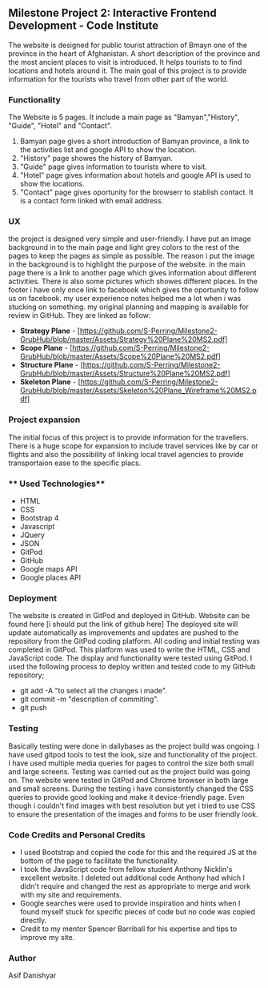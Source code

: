 
## **Milestone Project 2: Interactive Frontend Development - Code Institute**

The website is designed for public tourist attraction of Bmayn one of the province in the heart of Afghanistan. A short description of the province and the most ancient places to visit is introduced. It helps tourists to to find locations and
hotels around it. The main goal of this project is to provide information for the tourists who travel from other part of the world.

### **Functionality**

The Website is 5 pages. It include a main page as "Bamyan","History", "Guide", "Hotel" and "Contact". <br>
1. Bamyan page gives a short introduction of Bamyan province, a link to the activities list and google API to show the location.<br>
2. "History" page showes the history of Bamyan. <br>
3. "Guide" page gives information to tourists where to visit. <br>
4. "Hotel" page gives information about hotels and google API is used to show the locations. <br>
5. "Contact" page gives oportunity for the browserr to stablish contact. It is a contact form linked with email address. 

### **UX**

the project is designed very simple and user-friendly. I have put an image background in to the main page and 
light grey colors to the rest of the pages to keep the pages as simple as possible. The reason i put the image in 
the background is to highlight the purpose of the website. in the main page there is a link to another page
which gives information about different activities. There is also some pictures which showes different places.
In the footer i have only once link to facebook which gives the oportunity to follow us on facebook.
my user experience notes helped me a lot when i was stucking on something. my original planning and mapping
is available for review in GitHub. They are linked as follow:

+ **Strategy Plane** - [https://github.com/S-Perring/Milestone2-GrubHub/blob/master/Assets/Strategy%20Plane%20MS2.pdf]
+ **Scope Plane** - [https://github.com/S-Perring/Milestone2-GrubHub/blob/master/Assets/Scope%20Plane%20MS2.pdf]
+ **Structure Plane** - [https://github.com/S-Perring/Milestone2-GrubHub/blob/master/Assets/Structure%20Plane%20MS2.pdf]
+ **Skeleton Plane** - [https://github.com/S-Perring/Milestone2-GrubHub/blob/master/Assets/Skeleton%20Plane_Wireframe%20MS2.pdf]

### **Project expansion**

The initial focus of this project is to provide information for the travellers.
There is a huge scope for expansion to include travel services like by car or flights and also the possibility of 
linking local travel agencies to provide transportaion ease to the specific placs.

### ** Used Technologies**
+ HTML
+ CSS
+ Bootstrap 4
+ Javascript
+ JQuery
+ JSON
+ GitPod
+ GitHub
+ Google maps API
+ Google places API

### **Deployment**
The website is created in GitPod and deployed in GitHub. 
Website can be found here [i should put the link of github here] The deployed site will 
update automatically as improvements and updates are pushed to the repository from the GitPod coding platform. 
All coding and initial testing was completed in GitPod. This platform was used to write the HTML, 
CSS and JavaScript code. The display and functionality were tested using GitPod. 
I used the following process to deploy written and tested code to my GitHub repository;
+ git add -A  "to select all the changes i made".
+ git commit -m "description of commiting".
+ git push

### **Testing**
Basically testing were done in dailybases as the project build was ongoing. I have used gitpod tools to test
the look, size and functionality of the project. I have used multiple media queries for pages to control
the size both small and large screens. 
Testing was carried out as the project build was going on. The website were tested in GitPod and Chrome browser
in both large and small screens. During the testing i have consistently changed the CSS queries to provide 
good looking and make it device-friendly page. Even though i couldn't find images with best resolution but yet
i tried to use CSS to ensure the presentation of the images and forms to be user friendly look.

### **Code Credits and Personal Credits**
+ I used Bootstrap and copied the code for this and the required JS at the bottom of the page to facilitate the functionality.
+ I took the JavaScript code from fellow student Anthony Nicklin's excellent website. I deleted out additional code Anthony had which I didn't require and changed the rest as appropriate to merge and work with my site and requirements. 
+ Google searches were used to provide inspiration and hints when I found myself stuck for specific pieces of code but no code was copied directly.
+ Credit to my mentor Spencer Barriball for his expertise and tips to improve my site.

### **Author**

Asif Danishyar